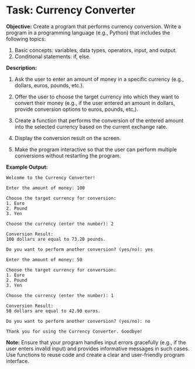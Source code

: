 # Task: Currency Converter

**Objective:** Create a program that performs currency conversion. Write a program in a programming language (e.g., Python) that includes the following topics:

1. Basic concepts: variables, data types, operators, input, and output.
2. Conditional statements: if, else.

**Description:**
1. Ask the user to enter an amount of money in a specific currency (e.g., dollars, euros, pounds, etc.).

2. Offer the user to choose the target currency into which they want to convert their money (e.g., if the user entered an amount in dollars, provide conversion options to euros, pounds, etc.).

3. Create a function that performs the conversion of the entered amount into the selected currency based on the current exchange rate.

4. Display the conversion result on the screen.

5. Make the program interactive so that the user can perform multiple conversions without restarting the program.

**Example Output:**
```
Welcome to the Currency Converter!

Enter the amount of money: 100

Choose the target currency for conversion:
1. Euro
2. Pound
3. Yen

Choose the currency (enter the number): 2

Conversion Result:
100 dollars are equal to 73.20 pounds.

Do you want to perform another conversion? (yes/no): yes

Enter the amount of money: 50

Choose the target currency for conversion:
1. Euro
2. Pound
3. Yen

Choose the currency (enter the number): 1

Conversion Result:
50 dollars are equal to 42.90 euros.

Do you want to perform another conversion? (yes/no): no

Thank you for using the Currency Converter. Goodbye!
```

**Note:**
Ensure that your program handles input errors gracefully (e.g., if the user enters invalid input) and provides informative messages in such cases. Use functions to reuse code and create a clear and user-friendly program interface.
